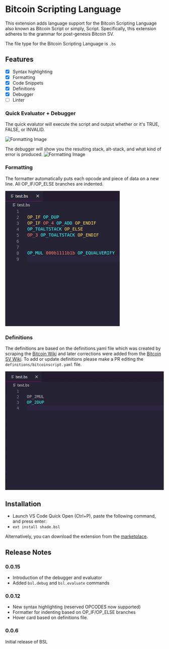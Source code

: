 # Bitcoin Scripting Language

This extension adds language support for the Bitcoin Scripting Language also known as Bitcoin Script or simply, Script. Specifically, this extension adheres to the grammar for post-genesis Bitcoin SV.

The file type for the Bitcoin Scripting Language is `.bs`

## Features
- [x] Syntax highlighting
- [x] Formatting
- [x] Code Snippets
- [x] Definitions
- [x] Debugger
- [ ] Linter

### Quick Evaluator + Debugger
The quick evalutor will execute the script and output whether or it's TRUE, FALSE, or INVALID.

![Formatting Image](images/evaluator.gif)

The debugger will show you the resulting stack, alt-stack, and what kind of error is produced.
![Formatting Image](images/debugger.gif)

### Formatting
The formatter automatically puts each opcode and piece of data on a new line. All OP_IF/OP_ELSE branches are indented.

![Formatting Image](images/formatter.gif)

### Definitions
The definitions are based on the definitions.yaml file which was created by scraping the [Bitcoin Wiki](https://en.bitcoin.it/wiki/Script) and later corrections were added from the [Bitcoin SV Wiki](https://wiki.bitcoinsv.io/index.php/Opcodes_used_in_Bitcoin_Script). To add or update definitions please make a PR editing the `definitions/bitcoinscript.yaml` file.

![Definitions](images/definitions.gif)

## Installation
* Launch VS Code Quick Open (Ctrl+P), paste the following command, and press enter:
* `ext install shade.bsl`

Alternatively, you can download the extension from the [marketplace](https://marketplace.visualstudio.com/items?itemName=shade.bsl).

## Release Notes
### 0.0.15
- Introduction of the debugger and evaluator
- Added `bsl.debug` and `bsl.evaluate` commands

### 0.0.12
- New syntax highlighting (reserved OPCODES now supported)
- Formatter for indenting based on OP_IF/OP_ELSE branches
- Hover card based on definitions file.

### 0.0.6
Initial release of BSL


